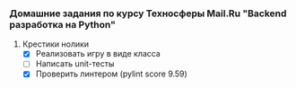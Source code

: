 ### Домашние задания по курсу Техносферы Mail.Ru "Backend разработка на Python"

1. Крестики нолики
   - [x] Реализовать игру в виде класса
   - [ ] Написать unit-тесты
   - [x] Проверить линтером (pylint score 9.59)